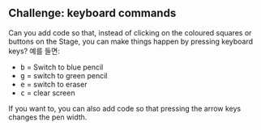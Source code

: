 ## Challenge: keyboard commands

Can you add code so that, instead of clicking on the coloured squares or buttons on the Stage, you can make things happen by pressing keyboard keys? 예를 들면:

+ <kbd>b</kbd> = Switch to blue pencil
+ <kbd>g</kbd> = switch to green pencil
+ <kbd>e</kbd> = switch to eraser
+ <kbd>c</kbd> = clear screen

If you want to, you can also add code so that pressing the arrow keys changes the pen width.